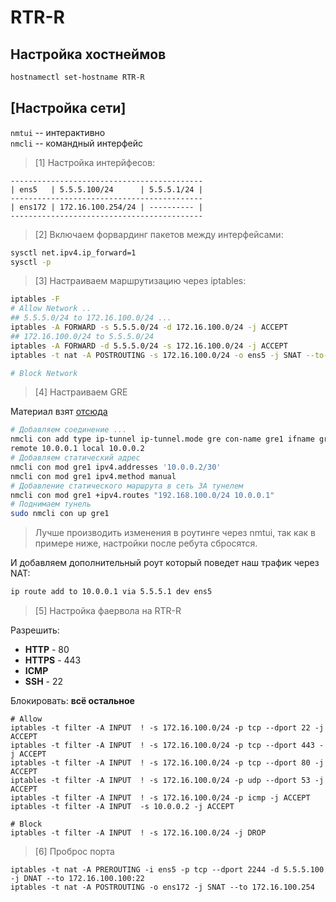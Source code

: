 # RTR-R
## Настройка хостнеймов
```bash
hostnamectl set-hostname RTR-R
```
## [Настройка сети]

`nmtui` -- интерактивно \
`nmcli` -- командный интерфейс

> [1] Настройка интерйфесов:
```
-------------------------------------------
| ens5   | 5.5.5.100/24      | 5.5.5.1/24 |
-------------------------------------------
| ens172 | 172.16.100.254/24 | ---------- |
-------------------------------------------
```

> [2] Включаем форвардинг пакетов между интерфейсами:
```bash
sysctl net.ipv4.ip_forward=1
sysctl -p
```

> [3] Настраиваем маршрутизацию через iptables:
```bash
iptables -F
# Allow Network ..
## 5.5.5.0/24 to 172.16.100.0/24 ...
iptables -A FORWARD -s 5.5.5.0/24 -d 172.16.100.0/24 -j ACCEPT
## 172.16.100.0/24 to 5.5.5.0/24 
iptables -A FORWARD -d 5.5.5.0/24 -s 172.16.100.0/24 -j ACCEPT
iptables -t nat -A POSTROUTING -s 172.16.100.0/24 -o ens5 -j SNAT --to-source 5.5.5.100

# Block Network
```

> [4] Настраиваем GRE

Материал взят [отсюда](https://wiki.astralinux.ru/pages/viewpage.action?pageId=144310560#id-НастройкатоннеляGREвAstraLinux-НастройкатоннеляGREcпомощьюграфическогоплагинаNetworkManagernm-connection-editor)
```bash
# Добавляем соединение ...
nmcli con add type ip-tunnel ip-tunnel.mode gre con-name gre1 ifname gre1 \
remote 10.0.0.1 local 10.0.0.2
# Добавляем статический адрес
nmcli con mod gre1 ipv4.addresses '10.0.0.2/30'
nmcli con mod gre1 ipv4.method manual
# Добавление статического маршрута в сеть ЗА тунелем
nmcli con mod gre1 +ipv4.routes "192.168.100.0/24 10.0.0.1"
# Поднимаем тунель
sudo nmcli con up gre1
```
> Лучше производить изменения в роутинге через nmtui, так как в примере ниже, настройки после ребута сбросятся.

И добавляем дополнительный роут который поведет наш трафик через NAT:
```bash
ip route add to 10.0.0.1 via 5.5.5.1 dev ens5
```

>[5] Настройка фаервола на RTR-R

Разрешить:  
- __HTTP__ - 80 
- __HTTPS__ - 443
- __ICMP__
- __SSH__ - 22

Блокировать: __всё остальное__
```
# Allow
iptables -t filter -A INPUT  ! -s 172.16.100.0/24 -p tcp --dport 22 -j ACCEPT
iptables -t filter -A INPUT  ! -s 172.16.100.0/24 -p tcp --dport 443 -j ACCEPT
iptables -t filter -A INPUT  ! -s 172.16.100.0/24 -p tcp --dport 80 -j ACCEPT
iptables -t filter -A INPUT  ! -s 172.16.100.0/24 -p udp --dport 53 -j ACCEPT
iptables -t filter -A INPUT  ! -s 172.16.100.0/24 -p icmp -j ACCEPT
iptables -t filter -A INPUT  -s 10.0.0.2 -j ACCEPT 

# Block
iptables -t filter -A INPUT  ! -s 172.16.100.0/24 -j DROP
```

> [6] Проброс порта
```
iptables -t nat -A PREROUTING -i ens5 -p tcp --dport 2244 -d 5.5.5.100 -j DNAT --to 172.16.100.100:22
iptables -t nat -A POSTROUTING -o ens172 -j SNAT --to 172.16.100.254
```

